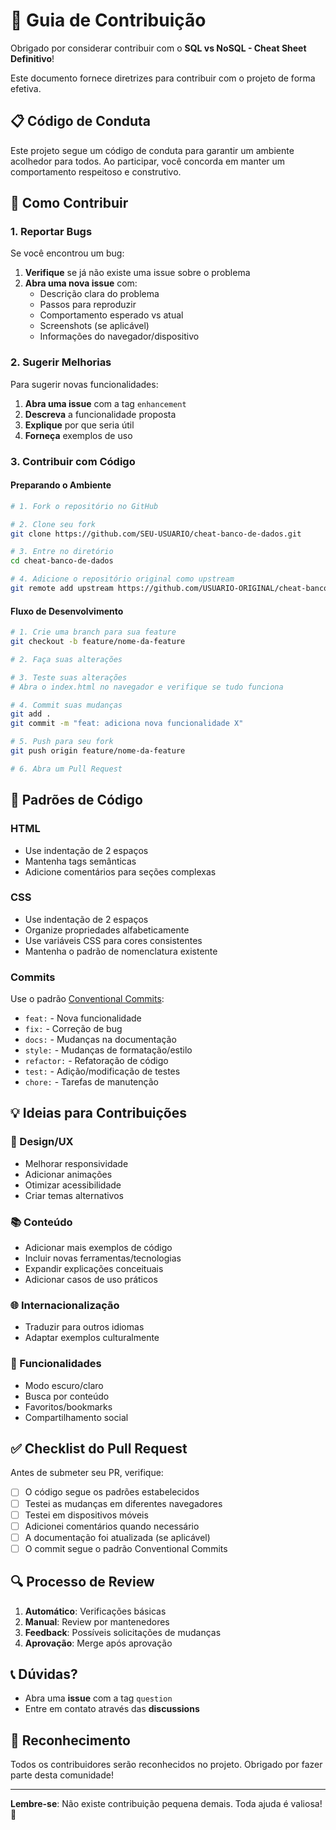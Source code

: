 # 🤝 Guia de Contribuição

Obrigado por considerar contribuir com o **SQL vs NoSQL - Cheat Sheet Definitivo**! 

Este documento fornece diretrizes para contribuir com o projeto de forma efetiva.

## 📋 Código de Conduta

Este projeto segue um código de conduta para garantir um ambiente acolhedor para todos. Ao participar, você concorda em manter um comportamento respeitoso e construtivo.

## 🚀 Como Contribuir

### 1. Reportar Bugs

Se você encontrou um bug:

1. **Verifique** se já não existe uma issue sobre o problema
2. **Abra uma nova issue** com:
   - Descrição clara do problema
   - Passos para reproduzir
   - Comportamento esperado vs atual
   - Screenshots (se aplicável)
   - Informações do navegador/dispositivo

### 2. Sugerir Melhorias

Para sugerir novas funcionalidades:

1. **Abra uma issue** com a tag `enhancement`
2. **Descreva** a funcionalidade proposta
3. **Explique** por que seria útil
4. **Forneça** exemplos de uso

### 3. Contribuir com Código

#### Preparando o Ambiente

```bash
# 1. Fork o repositório no GitHub

# 2. Clone seu fork
git clone https://github.com/SEU-USUARIO/cheat-banco-de-dados.git

# 3. Entre no diretório
cd cheat-banco-de-dados

# 4. Adicione o repositório original como upstream
git remote add upstream https://github.com/USUARIO-ORIGINAL/cheat-banco-de-dados.git
```

#### Fluxo de Desenvolvimento

```bash
# 1. Crie uma branch para sua feature
git checkout -b feature/nome-da-feature

# 2. Faça suas alterações

# 3. Teste suas alterações
# Abra o index.html no navegador e verifique se tudo funciona

# 4. Commit suas mudanças
git add .
git commit -m "feat: adiciona nova funcionalidade X"

# 5. Push para seu fork
git push origin feature/nome-da-feature

# 6. Abra um Pull Request
```

## 📝 Padrões de Código

### HTML
- Use indentação de 2 espaços
- Mantenha tags semânticas
- Adicione comentários para seções complexas

### CSS
- Use indentação de 2 espaços
- Organize propriedades alfabeticamente
- Use variáveis CSS para cores consistentes
- Mantenha o padrão de nomenclatura existente

### Commits
Use o padrão [Conventional Commits](https://www.conventionalcommits.org/):

- `feat:` - Nova funcionalidade
- `fix:` - Correção de bug
- `docs:` - Mudanças na documentação
- `style:` - Mudanças de formatação/estilo
- `refactor:` - Refatoração de código
- `test:` - Adição/modificação de testes
- `chore:` - Tarefas de manutenção

## 💡 Ideias para Contribuições

### 🎨 Design/UX
- Melhorar responsividade
- Adicionar animações
- Otimizar acessibilidade
- Criar temas alternativos

### 📚 Conteúdo
- Adicionar mais exemplos de código
- Incluir novas ferramentas/tecnologias
- Expandir explicações conceituais
- Adicionar casos de uso práticos

### 🌐 Internacionalização
- Traduzir para outros idiomas
- Adaptar exemplos culturalmente

### 🔧 Funcionalidades
- Modo escuro/claro
- Busca por conteúdo
- Favoritos/bookmarks
- Compartilhamento social

## ✅ Checklist do Pull Request

Antes de submeter seu PR, verifique:

- [ ] O código segue os padrões estabelecidos
- [ ] Testei as mudanças em diferentes navegadores
- [ ] Testei em dispositivos móveis
- [ ] Adicionei comentários quando necessário
- [ ] A documentação foi atualizada (se aplicável)
- [ ] O commit segue o padrão Conventional Commits

## 🔍 Processo de Review

1. **Automático**: Verificações básicas
2. **Manual**: Review por mantenedores
3. **Feedback**: Possíveis solicitações de mudanças
4. **Aprovação**: Merge após aprovação

## 📞 Dúvidas?

- Abra uma **issue** com a tag `question`
- Entre em contato através das **discussions**

## 🙏 Reconhecimento

Todos os contribuidores serão reconhecidos no projeto. Obrigado por fazer parte desta comunidade!

---

**Lembre-se**: Não existe contribuição pequena demais. Toda ajuda é valiosa! 🚀
